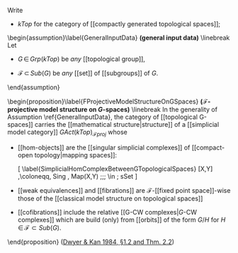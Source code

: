 Write 

* $kTop$ for the category of [[compactly generated topological spaces]];

\begin{assumption}\label{GeneralInputData}
**(general input data)**
\linebreak
Let 

* $G \,\in\, Grp(kTop)$ be *any* [[topological group]],

* $\mathcal{F} \,\subset\,  Sub(G)$ be *any* [[set]] of [[subgroups]] of $G$.

\end{assumption}

\begin{proposition}\label{FProjectiveModelStructureOnGSpaces}
**($\mathcal{F}$-projective model structure on $G$-spaces)**
\linebreak
  In the generality of Assumption \ref{GeneralInputData},
  the category of [[topological G-spaces]] carries the [[mathematical structure|structure]] of a  [[simplicial model category]] $G Act(kTop)_{\mathcal{F} proj}$ whose

* [[hom-objects]] are the [[singular simplicial complexes]] of [[compact-open topology|mapping spaces]]:

  \[
    \label{SimplicialHomComplexBetweenGTopologicalSpaces}
    [X,Y] 
      \,\coloneqq\,
    Sing
    \,
    Map(X,Y)
    \;\;\;
    \in
    \;
    sSet
  \]

* [[weak equivalences]] and [[fibrations]] are $\mathcal{F}$-[[fixed point space]]-wise those of the [[classical model structure on topological spaces]]

* [[cofibrations]] include the relative [[G-CW complexes|$G$-CW complexes]] which are build (only) from [[orbits]] of the form $G/H$ for $H \,\in\, \mathcal{F} \subset Sub(G)$.

\end{proposition}
([Dwyer & Kan 1984, §1.2 and Thm. 2.2](#DwyerKan84))
